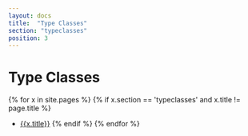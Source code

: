 ```yaml
---
layout: docs
title:  "Type Classes"
section: "typeclasses"
position: 3
---
```

# Type Classes 

{% for x in site.pages %}
  {% if x.section == 'typeclasses' and x.title != page.title %}
- [{{x.title}}]({{site.baseurl}}{{x.url}})
  {% endif %}
{% endfor %}
